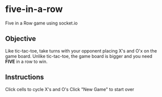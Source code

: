 # five-in-a-row
Five in a Row game using socket.io

## Objective
Like tic-tac-toe, take turns with your opponent placing X's and O'x on the game board.
Unlike tic-tac-toe, the game board is bigger and you need **FIVE** in a row to win.

## Instructions
Click cells to cycle X's and O's
Click "New Game" to start over
